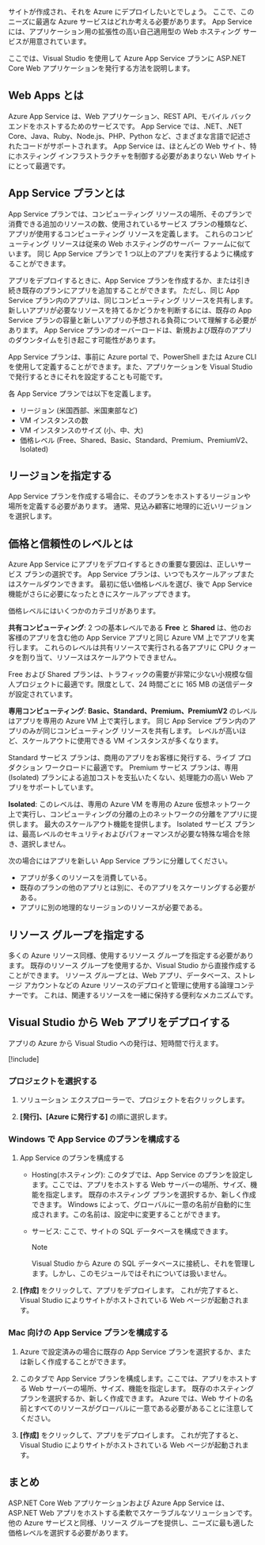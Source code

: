 サイトが作成され、それを Azure にデプロイしたいとでしょう。 ここで、このニーズに最適な Azure サービスはどれか考える必要があります。 App Service には、アプリケーション用の拡張性の高い自己適用型の Web ホスティング サービスが用意されています。

ここでは、Visual Studio を使用して Azure App Service プランに ASP.NET Core Web アプリケーションを発行する方法を説明します。

## <a name="what-is-web-apps"></a>Web Apps とは

Azure App Service は、Web アプリケーション、REST API、モバイル バックエンドをホストするためのサービスです。 App Service では、.NET、.NET Core、Java、Ruby、Node.js、PHP、Python など、さまざまな言語で記述されたコードがサポートされます。 App Service は、ほとんどの Web サイト、特にホスティング インフラストラクチャを制御する必要があまりない Web サイトにとって最適です。

## <a name="what-is-the-app-service-plan"></a>App Service プランとは

App Service プランでは、コンピューティング リソースの場所、そのプランで消費できる追加のリソースの数、使用されているサービス プランの種類など、アプリが使用するコンピューティング リソースを定義します。 これらのコンピューティング リソースは従来の Web ホスティングのサーバー ファームに似ています。 同じ App Service プランで 1 つ以上のアプリを実行するように構成することができます。

アプリをデプロイするときに、App Service プランを作成するか、または引き続き既存のプランにアプリを追加することができます。  ただし、同じ App Service プラン内のアプリは、同じコンピューティング リソースを共有します。 新しいアプリが必要なリソースを持てるかどうかを判断するには、既存の App Service プランの容量と新しいアプリの予想される負荷について理解する必要があります。 App Service プランのオーバーロードは、新規および既存のアプリのダウンタイムを引き起こす可能性があります。

App Service プランは、事前に Azure portal で、PowerShell または Azure CLI を使用して定義することができます。また、アプリケーションを Visual Studio で発行するときにそれを設定することも可能です。

各 App Service プランでは以下を定義します。

- リージョン (米国西部、米国東部など)
- VM インスタンスの数
- VM インスタンスのサイズ (小、中、大)
- 価格レベル (Free、Shared、Basic、Standard、Premium、PremiumV2、Isolated)

## <a name="specify-the-region"></a>リージョンを指定する

App Service プランを作成する場合に、そのプランをホストするリージョンや場所を定義する必要があります。 通常、見込み顧客に地理的に近いリージョンを選択します。

## <a name="what-are-the-pricing-and-reliability-levels"></a>価格と信頼性のレベルとは

Azure App Service にアプリをデプロイするときの重要な要因は、正しいサービス プランの選択です。 App Service プランは、いつでもスケールアップまたはスケールダウンできます。 最初に低い価格レベルを選び、後で App Service 機能がさらに必要になったときにスケールアップできます。

価格レベルにはいくつかのカテゴリがあります。

**共有コンピューティング**: 2 つの基本レベルである **Free** と **Shared** は、他のお客様のアプリを含む他の App Service アプリと同じ Azure VM 上でアプリを実行します。 これらのレベルは共有リソースで実行される各アプリに CPU クォータを割り当て、リソースはスケールアウトできません。

Free および Shared プランは、トラフィックの需要が非常に少ない小規模な個人プロジェクトに最適です。限度として、24 時間ごとに 165 MB の送信データが設定されています。

**専用コンピューティング**: **Basic、Standard、Premium、PremiumV2** のレベルはアプリを専用の Azure VM 上で実行します。 同じ App Service プラン内のアプリのみが同じコンピューティング リソースを共有します。 レベルが高いほど、スケールアウトに使用できる VM インスタンスが多くなります。

Standard サービス プランは、商用のアプリをお客様に発行する、ライブ プロダクション ワークロードに最適です。
Premium サービス プランは、専用 (Isolated) プランによる追加コストを支払いたくない、処理能力の高い Web アプリをサポートしています。

**Isolated**: このレベルは、専用の Azure VM を専用の Azure 仮想ネットワーク上で実行し、コンピューティングの分離の上のネットワークの分離をアプリに提供します。 最大のスケールアウト機能を提供します。 Isolated サービス プランは、最高レベルのセキュリティおよびパフォーマンスが必要な特殊な場合を除き、選択しません。

次の場合にはアプリを新しい App Service プランに分離してください。

- アプリが多くのリソースを消費している。
- 既存のプランの他のアプリとは別に、そのアプリをスケーリングする必要がある。
- アプリに別の地理的なリージョンのリソースが必要である。

## <a name="specify-the-resource-group"></a>リソース グループを指定する

多くの Azure リソース同様、使用するリソース グループを指定する必要があります。 既存のリソース グループを使用するか、Visual Studio から直接作成することができます。 リソース グループとは、Web アプリ、データベース、ストレージ アカウントなどの Azure リソースのデプロイと管理に使用する論理コンテナーです。 これは、関連するリソースを一緒に保持する便利なメカニズムです。

## <a name="deploy-your-web-app-from-visual-studio"></a>Visual Studio から Web アプリをデプロイする

アプリの Azure から Visual Studio への発行は、短時間で行えます。

[!include[](../../../includes/azure-sandbox-activate.md)]

### <a name="select-the-project"></a>プロジェクトを選択する

1. ソリューション エクスプローラーで、プロジェクトを右クリックします。

1. **[発行]、[Azure に発行する]** の順に選択します。

### <a name="configure-the-app-service-plan-in-windows"></a>Windows で App Service のプランを構成する

1. App Service のプランを構成する

    - Hosting\(ホスティング\): このタブでは、App Service のプランを設定します。ここでは、アプリをホストする Web サーバーの場所、サイズ、機能を指定します。 既存のホスティング プランを選択するか、新しく作成できます。 Windows によって、グローバルに一意の名前が自動的に生成されます。この名前は、設定中に変更することができます。
    - サービス: ここで、サイトの SQL データベースを構成できます。

        > [!NOTE]
        > Visual Studio から Azure の SQL データベースに接続し、それを管理します。しかし、このモジュールではそれについては扱いません。

1. **[作成]** をクリックして、アプリをデプロイします。 これが完了すると、Visual Studio によりサイトがホストされている Web ページが起動されます。

### <a name="configure-the-app-service-plan-for-mac"></a>Mac 向けの App Service プランを構成する

1. Azure で設定済みの場合に既存の App Service プランを選択するか、または新しく作成することができます。

1. このタブで App Service プランを構成します。ここでは、アプリをホストする Web サーバーの場所、サイズ、機能を指定します。 既存のホスティング プランを選択するか、新しく作成できます。 Azure では、Web サイトの名前とすべてのリソースがグローバルに一意である必要があることに注意してください。

1. **[作成]** をクリックして、アプリをデプロイします。 これが完了すると、Visual Studio によりサイトがホストされている Web ページが起動されます。

## <a name="summary"></a>まとめ

ASP.NET Core Web アプリケーションおよび Azure App Service は、ASP.NET Web アプリをホストする柔軟でスケーラブルなソリューションです。 他の Azure サービスと同様、リソース グループを提供し、ニーズに最も適した価格レベルを選択する必要があります。
